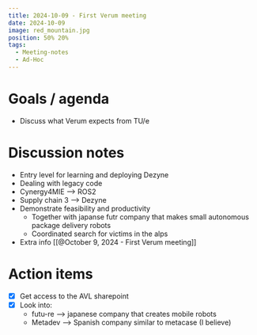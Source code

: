 ```yaml
---
title: 2024-10-09 - First Verum meeting
date: 2024-10-09
image: red_mountain.jpg
position: 50% 20%
tags:
  - Meeting-notes
  - Ad-Hoc
---
```


# Goals / agenda

- Discuss what Verum expects from TU/e

# Discussion notes

- Entry level for learning and deploying Dezyne
- Dealing with legacy code
- Cynergy4MIE --> ROS2
- Supply chain 3 --> Dezyne
- Demonstrate feasibility and productivity
    - Together with japanse futr company that makes small autonomous package delivery robots
    - Coordinated search for victims in the alps
- Extra info [[@October 9, 2024 - First Verum meeting]]

# Action items

- [x] Get access to the AVL sharepoint
- [x] Look into:
    - futu-re --> japanese company that creates mobile robots
    - Metadev --> Spanish company similar to metacase (I believe)
